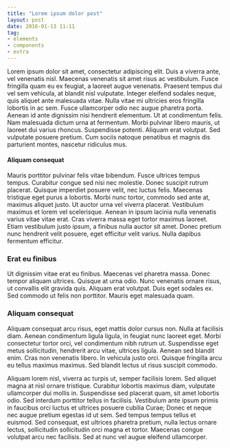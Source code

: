 ```yaml
---
title: "Lorem ipsum dolor post"
layout: post
date: 2016-01-13 11:11
tag:
- elements
- components
- extra
---
```


Lorem ipsum dolor sit amet, consectetur adipiscing elit. Duis a viverra ante, vel venenatis nisl. Maecenas venenatis sit amet risus ac vestibulum. Fusce fringilla quam eu ex feugiat, a laoreet augue venenatis. Praesent tempus dui vel sem vehicula, at blandit nisl vulputate. Integer eleifend sodales neque, quis aliquet ante malesuada vitae. Nulla vitae mi ultricies eros fringilla lobortis in ac sem. Fusce ullamcorper odio nec augue pharetra porta. Aenean id ante dignissim nisi hendrerit elementum. Ut at condimentum felis. Nam malesuada dictum urna at fermentum. Morbi pulvinar libero mauris, ut laoreet dui varius rhoncus. Suspendisse potenti. Aliquam erat volutpat. Sed vulputate posuere pretium. Cum sociis natoque penatibus et magnis dis parturient montes, nascetur ridiculus mus.

#### Aliquam consequat
Mauris porttitor pulvinar felis vitae bibendum. Fusce ultrices tempus tempus. Curabitur congue sed nisi nec molestie. Donec suscipit rutrum placerat. Quisque imperdiet posuere velit, nec luctus felis. Maecenas tristique eget purus a lobortis. Morbi nunc tortor, commodo sed ante at, maximus aliquet justo. Ut auctor urna vel viverra placerat. Vestibulum maximus et lorem vel scelerisque. Aenean in ipsum lacinia nulla venenatis varius vitae vitae erat. Cras viverra massa eget tortor maximus laoreet. Etiam vestibulum justo ipsum, a finibus nulla auctor sit amet. Donec pretium nunc hendrerit velit posuere, eget efficitur velit varius. Nulla dapibus fermentum efficitur.

### Erat eu finibus
Ut dignissim vitae erat eu finibus. Maecenas vel pharetra massa. Donec tempor aliquam ultrices. Quisque at urna odio. Nunc venenatis ornare risus, ut convallis elit gravida quis. Aliquam erat volutpat. Duis eget sodales ex. Sed commodo ut felis non porttitor. Mauris eget malesuada quam.

### Aliquam consequat
Aliquam consequat arcu risus, eget mattis dolor cursus non. Nulla at facilisis diam. Aenean condimentum ligula ligula, in feugiat nunc laoreet eget. Morbi consectetur tortor orci, vel condimentum nibh rutrum ut. Suspendisse eget metus sollicitudin, hendrerit arcu vitae, ultrices ligula. Aenean sed blandit enim. Cras non venenatis libero. In vehicula justo orci. Quisque fringilla arcu eu tellus maximus maximus. Sed blandit lectus ut risus suscipit commodo.

Aliquam lorem nisl, viverra ac turpis ut, semper facilisis lorem. Sed aliquet magna at nisl ornare tristique. Curabitur lobortis maximus diam, vulputate ullamcorper dui mollis in. Suspendisse sed placerat quam, sit amet lobortis odio. Sed interdum porttitor tellus in facilisis. Vestibulum ante ipsum primis in faucibus orci luctus et ultrices posuere cubilia Curae; Donec et neque nec augue pretium egestas id ut sem. Sed tempus tempus tellus et euismod. Sed consequat, est ultrices pharetra pretium, nulla lectus ornare lectus, sollicitudin sollicitudin orci magna et tortor. Maecenas congue volutpat arcu nec facilisis. Sed at nunc vel augue eleifend ullamcorper.


